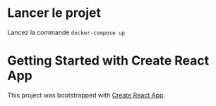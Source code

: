 # Lancer le projet 

Lancez la commande `docker-compose up`

# Getting Started with Create React App

This project was bootstrapped with [Create React App](https://github.com/facebook/create-react-app).